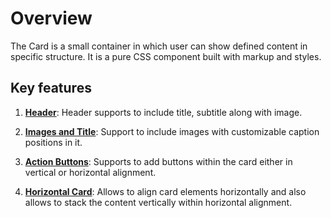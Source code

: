 # Overview

The Card is a small container in which user can show defined content in specific structure. It
is a pure CSS component built with markup and styles.

## Key features

1. **[Header](./header-content/)**: Header supports to include title, subtitle along with image.

2. **[Images and Title](./card-image/)**: Support to include images with customizable caption positions in it.

3. **[Action Buttons](./action-buttons/)**: Supports to add buttons within the card either in vertical or horizontal alignment.

4. **[Horizontal Card](./horizontal/)**: Allows to align card elements horizontally and also allows to stack the content vertically within horizontal alignment.
